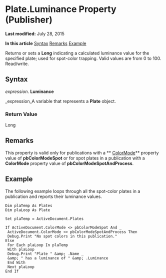 
# Plate.Luminance Property (Publisher)

 **Last modified:** July 28, 2015

 **In this article**
 [Syntax](#sectionSection0)
 [Remarks](#sectionSection1)
 [Example](#sectionSection2)


Returns or sets a  **Long** indicating a calculated luminance value for the specified plate; used for spot-color trapping. Valid values are from 0 to 100. Read/write.


## Syntax
<a name="sectionSection0"> </a>

 _expression_. **Luminance**

 _expression_A variable that represents a  **Plate** object.


### Return Value

Long


## Remarks
<a name="sectionSection1"> </a>

This property is valid only for publications with a  ** [ColorMode](http://msdn.microsoft.com/library/58befa97-9d9b-9294-18b2-ae10dc87f51c%28Office.15%29.aspx)** property value of **pbColorModeSpot** or for spot plates in a publication with a **ColorMode** property value of **pbColorModeSpotAndProcess**.


## Example
<a name="sectionSection2"> </a>

The following example loops through all the spot-color plates in a publication and reports their luminance values.


```
Dim plaTemp As Plates 
Dim plaLoop As Plate 
 
Set plaTemp = ActiveDocument.Plates 
 
If ActiveDocument.ColorMode <> pbColorModeSpot And _ 
 ActiveDocument.ColorMode <> pbColorModeSpotAndProcess Then 
 Debug.Print "No spot colors in this publication." 
Else 
 For Each plaLoop In plaTemp 
 With plaLoop 
 Debug.Print "Plate " &amp; .Name _ 
 &amp; " has a luminance of " &amp; .Luminance 
 End With 
 Next plaLoop 
End If
```

